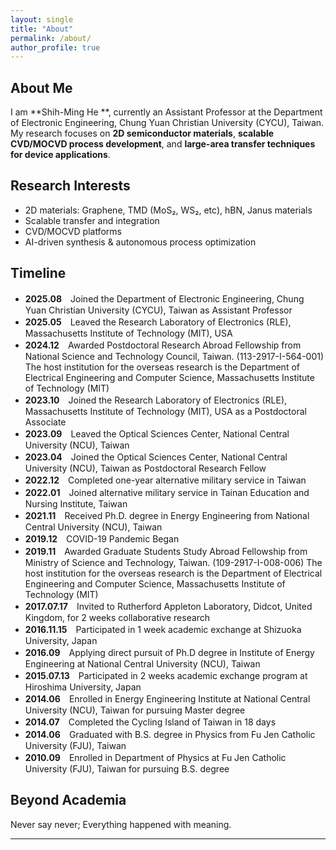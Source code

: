 ```yaml
---
layout: single
title: "About"
permalink: /about/
author_profile: true
---
```


## About Me
I am **Shih-Ming He **, currently an Assistant Professor at the Department of Electronic Engineering, Chung Yuan Christian University (CYCU), Taiwan.  
My research focuses on **2D semiconductor materials**, **scalable CVD/MOCVD process development**, and **large-area transfer techniques for device applications**.

## Research Interests
- 2D materials: Graphene, TMD (MoS₂, WS₂, etc), hBN, Janus materials
- Scalable transfer and integration
- CVD/MOCVD platforms
- AI-driven synthesis & autonomous process optimization

## Timeline
- **2025.08**　Joined the Department of Electronic Engineering, Chung Yuan Christian University (CYCU), Taiwan as Assistant Professor  
- **2025.05**　Leaved the Research Laboratory of Electronics (RLE), Massachusetts Institute of Technology (MIT), USA
- **2024.12**　Awarded Postdoctoral Research Abroad Fellowship from National Science and Technology Council, Taiwan. (113-2917-I-564-001)
The host institution for the overseas research is the Department of Electrical Engineering and Computer Science, Massachusetts Institute of Technology (MIT)
- **2023.10**　Joined the Research Laboratory of Electronics (RLE), Massachusetts Institute of Technology (MIT), USA as a Postdoctoral Associate
- **2023.09**　Leaved the Optical Sciences Center, National Central University (NCU), Taiwan 
- **2023.04**　Joined the Optical Sciences Center, National Central University (NCU), Taiwan as Postdoctoral Research Fellow  
- **2022.12**　Completed one-year alternative military service in Taiwan
- **2022.01**　Joined alternative military service in Tainan Education and Nursing Institute, Taiwan
- **2021.11**　Received Ph.D. degree in Energy Engineering from National Central University (NCU), Taiwan
- **2019.12**　COVID-19 Pandemic Began
- **2019.11**　Awarded Graduate Students Study Abroad Fellowship from Ministry of Science and Technology, Taiwan. (109-2917-I-008-006) 
The host institution for the overseas research is the Department of Electrical Engineering and Computer Science, Massachusetts Institute of Technology (MIT)
- **2017.07.17**　Invited to Rutherford Appleton Laboratory, Didcot, United Kingdom, for 2 weeks collaborative research  
- **2016.11.15**　Participated in 1 week academic exchange at Shizuoka University, Japan
- **2016.09**　Applying direct pursuit of Ph.D degree in Institute of Energy Engineering at National Central University (NCU), Taiwan
- **2015.07.13**　Participated in 2 weeks academic exchange program at Hiroshima University, Japan  
- **2014.06**　Enrolled in Energy Engineering Institute at National Central University (NCU), Taiwan for pursuing Master degree
- **2014.07**　Completed the Cycling Island of Taiwan in 18 days
- **2014.06**　Graduated with B.S. degree in Physics from Fu Jen Catholic University (FJU), Taiwan
- **2010.09**　Enrolled in Department of Physics at Fu Jen Catholic University (FJU), Taiwan for pursuing B.S. degree

## Beyond Academia
Never say never; Everything happened with meaning.

---
